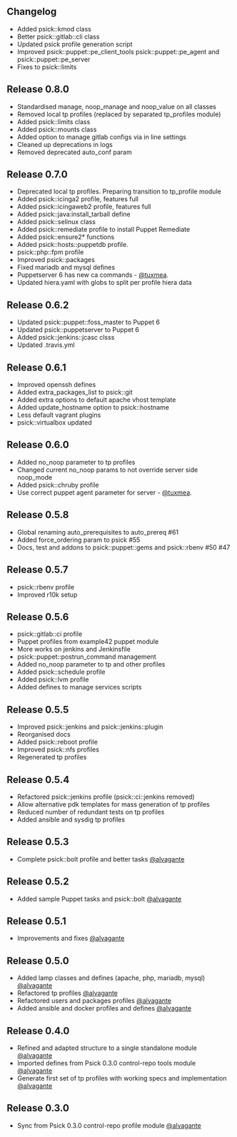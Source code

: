 ## Changelog

* Added psick::kmod class
* Better psick::gitlab::cli class
* Updated psick profile generation script
* Improved psick::puppet::pe_client_tools psick::puppet::pe_agent and psick::puppet::pe_server
* Fixes to psick::limits

## Release 0.8.0
* Standardised manage, noop_manage and noop_value on all classes
* Removed local tp profiles (replaced by separated tp_profiles module)
* Added psick::limits class
* Added psick::mounts class
* Added option to manage gitlab configs via in line settings
* Cleaned up deprecations in logs
* Removed deprecated auto_conf param

## Release 0.7.0
* Deprecated local tp profiles. Preparing transition to tp_profile module
* Added psick::icinga2 profile, features full
* Added psick::icingaweb2 profile, features full
* Added psick::java:install_tarball define
* Added psick::selinux class
* Added psick::remediate profile to install Puppet Remediate
* Added psick::ensure2* functions
* Added psick::hosts::puppetdb profile.
* psick::php::fpm profile
* Improved psick::packages
* Fixed mariadb and mysql defines
* Puppetserver 6 has new ca commands - [@tuxmea](https://github.com/tuxmea).
* Updated hiera.yaml with globs to split per profile hiera data

## Release 0.6.2
* Updated psick::puppet::foss_master to Puppet 6
* Updated psick::puppetserver to Puppet 6
* Added psick::jenkins::jcasc clsss
* Updated .travis.yml

## Release 0.6.1
* Improved openssh defines
* Added extra_packages_list to psick::git
* Added extra options to default apache vhost template
* Added update_hostname option to psick::hostname
* Less default vagrant plugins
* psick::virtualbox updated

## Release 0.6.0
* Added no_noop parameter to tp profiles
* Changed current no_noop params to not override server side noop_mode
* Added psick::chruby profile
* Use correct puppet agent parameter for server - [@tuxmea](https://github.com/tuxmea).

## Release 0.5.8

* Global renaming auto_prerequisites to auto_prereq #61
* Added force_ordering param to psick #55
* Docs, test and addons to psick::puppet::gems and psick::rbenv #50 #47

## Release 0.5.7

* psick::rbenv profile
* Improved r10k setup

## Release 0.5.6

* psick::gitlab::ci profile
* Puppet profiles from example42 puppet module
* More works on jenkins and Jenkinsfile
* psick::puppet::postrun_command management
* Added no_noop parameter to tp and other profiles
* Added psick::schedule profile
* Added psick::lvm profile
* Added defines to manage services scripts

## Release 0.5.5

* Improved psick::jenkins and psick::jenkins::plugin
* Reorganised docs
* Added psick::reboot profile
* Improved psick::nfs profiles
* Regenerated tp profiles

## Release 0.5.4

* Refactored psick::jenkins profile (psick::ci::jenkins removed)
* Allow alternative pdk templates for mass generation of tp profiles
* Reduced number of redundant tests on tp profiles
* Added ansible and sysdig tp profiles

## Release 0.5.3

* Complete psick::bolt profile and better tasks [@alvagante](https://github.com/alvagante)

## Release 0.5.2

* Added sample Puppet tasks and psick::bolt [@alvagante](https://github.com/alvagante)


## Release 0.5.1

* Improvements and fixes [@alvagante](https://github.com/alvagante)


## Release 0.5.0

* Added lamp classes and defines (apache, php, mariadb, mysql) [@alvagante](https://github.com/alvagante)
* Refactored tp profiles [@alvagante](https://github.com/alvagante)
* Refactored users and packages profiles [@alvagante](https://github.com/alvagante)
* Added ansible and docker profiles and defines [@alvagante](https://github.com/alvagante)

## Release 0.4.0

* Refined and adapted structure to a single standalone module [@alvagante](https://github.com/alvagante)
* Imported defines from Psick 0.3.0 control-repo tools module [@alvagante](https://github.com/alvagante)
* Generate first set of tp profiles with working specs and implementation [@alvagante](https://github.com/alvagante)

## Release 0.3.0

* Sync from Psick 0.3.0 control-repo profile module [@alvagante](https://github.com/alvagante)

